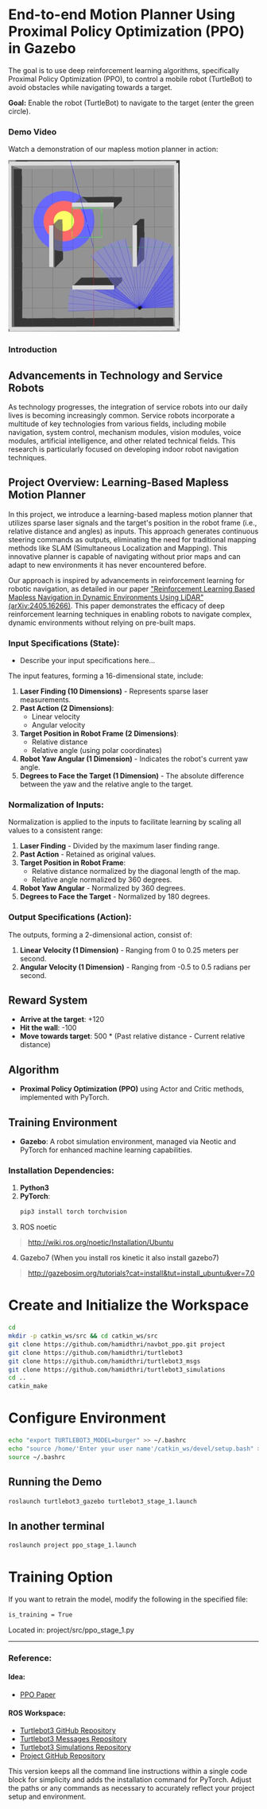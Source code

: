 # End-to-end Motion Planner Using Proximal Policy Optimization (PPO) in Gazebo

The goal is to use deep reinforcement learning algorithms, specifically Proximal Policy Optimization (PPO), to control a mobile robot (TurtleBot) to avoid obstacles while navigating towards a target.

**Goal:** Enable the robot (TurtleBot) to navigate to the target (enter the green circle).


### Demo Video

Watch a demonstration of our mapless motion planner in action:

[![Demo Video](demo/video_thumbnail.png)](demo/video.mp4)

### Introduction

## Advancements in Technology and Service Robots

As technology progresses, the integration of service robots into our daily lives is becoming increasingly common. Service robots incorporate a multitude of key technologies from various fields, including mobile navigation, system control, mechanism modules, vision modules, voice modules, artificial intelligence, and other related technical fields. This research is particularly focused on developing indoor robot navigation techniques.

## Project Overview: Learning-Based Mapless Motion Planner

In this project, we introduce a learning-based mapless motion planner that utilizes sparse laser signals and the target's position in the robot frame (i.e., relative distance and angles) as inputs. This approach generates continuous steering commands as outputs, eliminating the need for traditional mapping methods like SLAM (Simultaneous Localization and Mapping). This innovative planner is capable of navigating without prior maps and can adapt to new environments it has never encountered before.

Our approach is inspired by advancements in reinforcement learning for robotic navigation, as detailed in our paper ["Reinforcement Learning Based Mapless Navigation in Dynamic Environments Using LiDAR" (arXiv:2405.16266)](https://arxiv.org/abs/2405.16266). This paper demonstrates the efficacy of deep reinforcement learning techniques in enabling robots to navigate complex, dynamic environments without relying on pre-built maps.

### Input Specifications (State):
- Describe your input specifications here...



The input features, forming a 16-dimensional state, include:

1. **Laser Finding (10 Dimensions)** - Represents sparse laser measurements.
2. **Past Action (2 Dimensions)**:
   - Linear velocity
   - Angular velocity
3. **Target Position in Robot Frame (2 Dimensions)**:
   - Relative distance
   - Relative angle (using polar coordinates)
4. **Robot Yaw Angular (1 Dimension)** - Indicates the robot's current yaw angle.
5. **Degrees to Face the Target (1 Dimension)** - The absolute difference between the yaw and the relative angle to the target.

### Normalization of Inputs:

Normalization is applied to the inputs to facilitate learning by scaling all values to a consistent range:

1. **Laser Finding** - Divided by the maximum laser finding range.
2. **Past Action** - Retained as original values.
3. **Target Position in Robot Frame**:
   - Relative distance normalized by the diagonal length of the map.
   - Relative angle normalized by 360 degrees.
4. **Robot Yaw Angular** - Normalized by 360 degrees.
5. **Degrees to Face the Target** - Normalized by 180 degrees.

### Output Specifications (Action):

The outputs, forming a 2-dimensional action, consist of:

1. **Linear Velocity (1 Dimension)** - Ranging from 0 to 0.25 meters per second.
2. **Angular Velocity (1 Dimension)** - Ranging from -0.5 to 0.5 radians per second.


## Reward System
- **Arrive at the target**: +120
- **Hit the wall**: -100
- **Move towards target**: 500 * (Past relative distance - Current relative distance)

## Algorithm
- **Proximal Policy Optimization (PPO)** using Actor and Critic methods, implemented with PyTorch.

## Training Environment
- **Gazebo**: A robot simulation environment, managed via Neotic and PyTorch for enhanced machine learning capabilities.

### Installation Dependencies:

1. **Python3**
2. **PyTorch**:
   ```bash
   pip3 install torch torchvision

3) ROS noetic

> http://wiki.ros.org/noetic/Installation/Ubuntu

4) Gazebo7 (When you install ros kinetic it also install gazebo7)

> http://gazebosim.org/tutorials?cat=install&tut=install_ubuntu&ver=7.0


# Create and Initialize the Workspace
```bash
cd
mkdir -p catkin_ws/src && cd catkin_ws/src
git clone https://github.com/hamidthri/navbot_ppo.git project
git clone https://github.com/hamidthri/turtlebot3
git clone https://github.com/hamidthri/turtlebot3_msgs
git clone https://github.com/hamidthri/turtlebot3_simulations
cd ..
catkin_make
```


# Configure Environment
```bash
echo "export TURTLEBOT3_MODEL=burger" >> ~/.bashrc
echo "source /home/'Enter your user name'/catkin_ws/devel/setup.bash" >> ~/.bashrc
source ~/.bashrc
```

## Running the Demo
```bash
roslaunch turtlebot3_gazebo turtlebot3_stage_1.launch
```
## In another terminal
```bash
roslaunch project ppo_stage_1.launch
```

# Training Option
If you want to retrain the model, modify the following in the specified file:
```bash
is_training = True
```
Located in: project/src/ppo_stage_1.py

_______________________________________________________

### Reference:

#### Idea:
- [PPO Paper](https://arxiv.org/pdf/1703.00420.pdf)

#### ROS Workspace:
- [Turtlebot3 GitHub Repository](https://github.com/ROBOTIS-GIT/turtlebot3)
- [Turtlebot3 Messages Repository](https://github.com/ROBOTIS-GIT/turtlebot3_msgs)
- [Turtlebot3 Simulations Repository](https://github.com/ROBOTIS-GIT/turtlebot3_simulations)
- [Project GitHub Repository](https://github.com/dranaju/project)


This version keeps all the command line instructions within a single code block for simplicity and adds the installation command for PyTorch. Adjust the paths or any commands as necessary to accurately reflect your project setup and environment.


